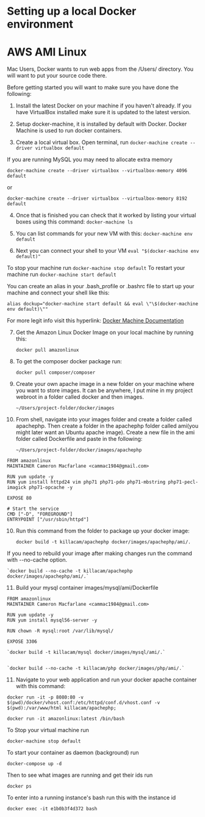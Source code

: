 # Setting up a local Docker environment

# AWS AMI Linux

Mac Users, Docker wants to run web apps from the /Users/ directory. You will want to put your source code there.

Before getting started you will want to make sure you have done the following: 

1) Install the latest Docker on your machine if you haven't already. If you have VirtualBox installed make sure it is updated to the latest version.

2) Setup docker-machine, it is installed by default with Docker. Docker Machine is used to run docker containers.

3) Create a local virtual box. Open terminal, run `docker-machine create --driver virtualbox default`

If you are running MySQL you may need to allocate extra memory

    docker-machine create --driver virtualbox --virtualbox-memory 4096 default

or

    docker-machine create --driver virtualbox --virtualbox-memory 8192 default


4) Once that is finished you can check that it worked by listing your virtual boxes using this command: `docker-machine ls`

5) You can list commands for your new VM with this: `docker-machine env default`

6) Next you can connect your shell to your VM `eval "$(docker-machine env default)"`

To stop your machine run `docker-machine stop default`
To restart your machine run `docker-machine start default`

You can create an alias in your .bash_profile or .bashrc file to start up your machine and connect your shell like this:

    alias dockup="docker-machine start default && eval \"\$(docker-machine env default)\""

For more legit info visit this hyperlink: [Docker Machine Documentation](https://docs.docker.com/machine/get-started/)

7) Get the Amazon Linux Docker Image on your local machine by running this:

    `docker pull amazonlinux`

8) To get the composer docker package run: 

    `docker pull composer/composer`

9) Create your own apache image in a new folder on your machine where you want to store images. It can be anywhere, I put mine in my project webroot in a folder called docker and then images.

    `~/Users/project-folder/docker/images`

10) From shell, navigate into your images folder and create a folder called apachephp. Then create a folder in the apachephp folder called ami(you might later want an Ubuntu apache image). Create a new file in the ami folder called Dockerfile and paste in the following:

    `~/Users/project-folder/docker/images/apachephp`

```
FROM amazonlinux
MAINTAINER Cameron Macfarlane <cammac1984@gmail.com>

RUN yum update -y
RUN yum install httpd24 vim php71 php71-pdo php71-mbstring php71-pecl-imagick php71-opcache -y

EXPOSE 80

# Start the service
CMD ["-D", "FOREGROUND"]
ENTRYPOINT ["/usr/sbin/httpd"]
```

10) Run this command from the folder to package up your docker image:

    `docker build -t killacam/apachephp docker/images/apachephp/ami/.`

If you need to rebuild your image after making changes run the command with --no-cache option.

    `docker build --no-cache -t killacam/apachephp docker/images/apachephp/ami/.`

11) Build your mysql container images/mysql/ami/Dockerfile

```
FROM amazonlinux
MAINTAINER Cameron Macfarlane <cammac1984@gmail.com>

RUN yum update -y
RUN yum install mysql56-server -y

RUN chown -R mysql:root /var/lib/mysql/

EXPOSE 3306
```

    `docker build -t killacam/mysql docker/images/mysql/ami/.`


    `docker build --no-cache -t killacam/php docker/images/php/ami/.`



11) Navigate to your web application and run your docker apache container with this command:

`docker run -it -p 8080:80 -v $(pwd)/docker/vhost.conf:/etc/httpd/conf.d/vhost.conf -v $(pwd):/var/www/html killacam/apachephp;` 

`docker run -it amazonlinux:latest /bin/bash`

To Stop your virtual machine run

 `docker-machine stop default`


To start your container as daemon (background) run

    docker-compose up -d

Then to see what images are running and get their ids run

    docker ps

To enter into a running instance's bash run this with the instance id

    docker exec -it e1b0b3f4d372 bash
